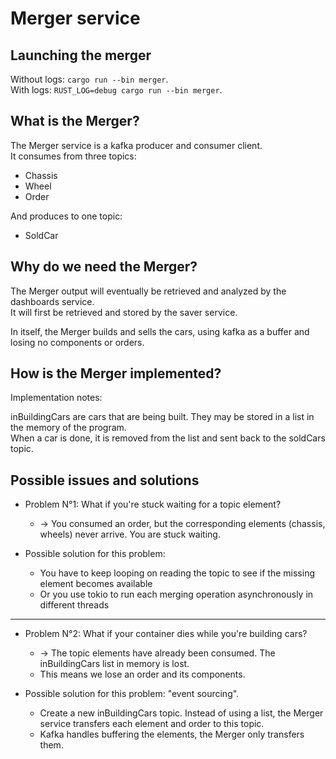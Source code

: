 # Merger service

## Launching the merger

Without logs: `cargo run --bin merger`.  
With logs: `RUST_LOG=debug cargo run --bin merger`.

## What is the Merger?

The Merger service is a kafka producer and consumer client.  
It consumes from three topics:

- Chassis
- Wheel
- Order

And produces to one topic:

- SoldCar

## Why do we need the Merger?

The Merger output will eventually be retrieved and analyzed by the dashboards service.  
It will first be retrieved and stored by the saver service.

In itself, the Merger builds and sells the cars, using kafka as a buffer and losing no components or orders.

## How is the Merger implemented?

Implementation notes:

inBuildingCars are cars that are being built. They may be stored in a list in the memory of the program.  
When a car is done, it is removed from the list and sent back to the soldCars topic.

## Possible issues and solutions

- Problem N°1: What if you're stuck waiting for a topic element?
  - -> You consumed an order, but the corresponding elements (chassis, wheels) never arrive. You are stuck waiting.

- Possible solution for this problem:
  - You have to keep looping on reading the topic to see if the missing element becomes available
  - Or you use tokio to run each merging operation asynchronously in different threads

---

- Problem N°2: What if your container dies while you're building cars?
  - -> The topic elements have already been consumed. The inBuildingCars list in memory is lost.  
  - This means we lose an order and its components.

- Possible solution for this problem: "event sourcing".
  - Create a new inBuildingCars topic. Instead of using a list, the Merger service transfers each element and order to this topic.
  - Kafka handles buffering the elements, the Merger only transfers them.
